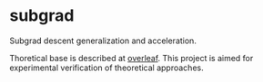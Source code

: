 # subgrad
Subgrad descent generalization and acceleration. 

Thoretical base is described at [overleaf](https://www.overleaf.com/read/wjbzkvwjnksp).
This project is aimed for experimental verification of theoretical approaches.

